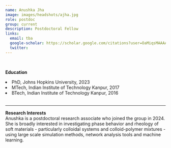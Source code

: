 ```yaml
---
name: Anushka Jha
image: images/headshots/ajha.jpg
role: postdoc
group: current
description: Postdoctoral Fellow
links:
  email: tba
  google-scholar: https://scholar.google.com/citations?user=OaMiqsMAAAAJ&hl=en
  twitter: 
---
```

<br>

**Education**
    		<li>PhD, Johns Hopkins University, 2023</li>
		<li>MTech, Indian Institute of Technology Kanpur, 2017</li>
		<li>BTech, Indian Institute of Technology Kanpur, 2016</li>
<br>
<hr>

**Research Interests**
<br>
Anushka is a postdoctoral research associate who joined the group in 2024. She is broadly interested in investigating phase behavior and rheology of soft materials - particularly colloidal systems and colloid-polymer mixtures - using large scale simulation methods, network analysis tools and machine learning.   
<br>
